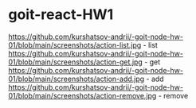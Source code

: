 # goit-react-HW1

https://github.com/kurshatsov-andrii/-goit-node-hw-01/blob/main/screenshots/action-list.jpg - list
https://github.com/kurshatsov-andrii/-goit-node-hw-01/blob/main/screenshots/action-get.jpg - get
https://github.com/kurshatsov-andrii/-goit-node-hw-01/blob/main/screenshots/action-add.jpg - add
https://github.com/kurshatsov-andrii/-goit-node-hw-01/blob/main/screenshots/action-remove.jpg - remove
